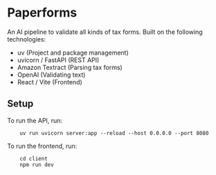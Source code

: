 # Paperforms

An AI pipeline to validate all kinds of tax forms. Built on the following technologies:

- uv (Project and package management)
- uvicorn / FastAPI (REST API)
- Amazon Textract (Parsing tax forms)
- OpenAI (Validating text)
- React / Vite (Frontend)

## Setup

To run the API, run:

```
    uv run uvicorn server:app --reload --host 0.0.0.0 --port 8080
```


To run the frontend, run:

```
    cd client
    npm run dev
```